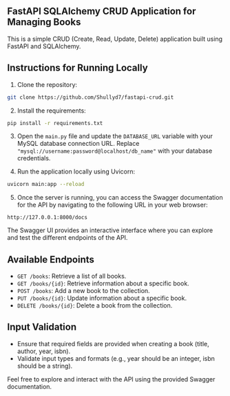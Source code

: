 ## FastAPI SQLAlchemy CRUD Application for Managing Books

This is a simple CRUD (Create, Read, Update, Delete) application built using FastAPI and SQLAlchemy.

## Instructions for Running Locally

1. Clone the repository:

```bash
git clone https://github.com/Shullyd7/fastapi-crud.git
```

2. Install the requirements:

```bash
pip install -r requirements.txt
```

3. Open the `main.py` file and update the `DATABASE_URL` variable with your MySQL database connection URL. Replace `"mysql://username:password@localhost/db_name"` with your database credentials.

4. Run the application locally using Uvicorn:

```bash
uvicorn main:app --reload
```

5. Once the server is running, you can access the Swagger documentation for the API by navigating to the following URL in your web browser:

```
http://127.0.0.1:8000/docs
```

The Swagger UI provides an interactive interface where you can explore and test the different endpoints of the API.

## Available Endpoints

- `GET /books`: Retrieve a list of all books.
- `GET /books/{id}`: Retrieve information about a specific book.
- `POST /books`: Add a new book to the collection.
- `PUT /books/{id}`: Update information about a specific book.
- `DELETE /books/{id}`: Delete a book from the collection.

## Input Validation

- Ensure that required fields are provided when creating a book (title, author, year, isbn).
- Validate input types and formats (e.g., year should be an integer, isbn should be a string).

Feel free to explore and interact with the API using the provided Swagger documentation.